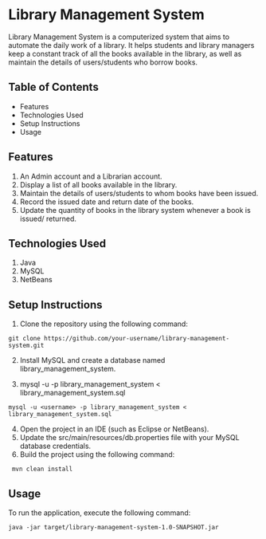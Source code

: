 # Library Management System

Library Management System is a computerized system that aims to automate the daily work of a library. It helps students and library managers keep a constant track of all the books available in the library, as well as maintain the details of users/students who borrow books.

## Table of Contents

* Features
* Technologies Used
* Setup Instructions
* Usage

## Features

1. An Admin account and a Librarian account. 
2. Display a list of all books available in the library.
3. Maintain the details of users/students to whom books have been issued.
4. Record the issued date and return date of the books.
5. Update the quantity of books in the library system whenever a book is issued/ returned.

## Technologies Used

1. Java
2. MySQL
3. NetBeans

## Setup Instructions

1. Clone the repository using the following command:

```git clone https://github.com/your-username/library-management-system.git```

2. Install MySQL and create a database named library_management_system.

3. mysql -u <username> -p library_management_system < library_management_system.sql

```mysql -u <username> -p library_management_system < library_management_system.sql```

4. Open the project in an IDE (such as Eclipse or NetBeans).
5. Update the src/main/resources/db.properties file with your MySQL database credentials.
6. Build the project using the following command:

``` mvn clean install```
## Usage
To run the application, execute the following command:

```java -jar target/library-management-system-1.0-SNAPSHOT.jar```






